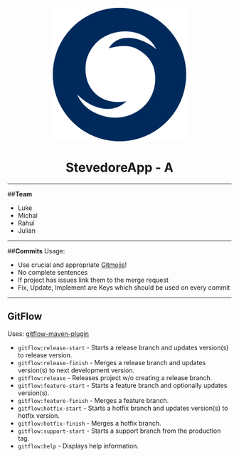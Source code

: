 <div align="center">


![drawing](logo.png)

# StevedoreApp - A

</div>



***
##**Team**
+ Luke 
+ Michal
+ Rahul
+ Julian

***
##**Commits**
Usage:

- Use crucial and appropriate [Gitmojis](https://gitmoji.carloscuesta.me/)!
- No complete sentences
- If project has issues link them to the merge request
- Fix, Update, Implement are Keys which should be used on every commit

***

## **GitFlow**

Uses: [gitflow-maven-plugin](https://github.com/aleksandr-m/gitflow-maven-plugin)

- `gitflow:release-start` - Starts a release branch and updates version(s) to release version.
- `gitflow:release-finish` - Merges a release branch and updates version(s) to next development version.
- `gitflow:release` - Releases project w/o creating a release branch.
- `gitflow:feature-start` - Starts a feature branch and optionally updates version(s).
- `gitflow:feature-finish` - Merges a feature branch.
- `gitflow:hotfix-start` - Starts a hotfix branch and updates version(s) to hotfix version.
- `gitflow:hotfix-finish` - Merges a hotfix branch.
- `gitflow:support-start` - Starts a support branch from the production tag.
- `gitflow:help` - Displays help information.
